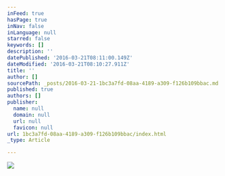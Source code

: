 ```yaml
---
inFeed: true
hasPage: true
inNav: false
inLanguage: null
starred: false
keywords: []
description: ''
datePublished: '2016-03-21T08:11:00.149Z'
dateModified: '2016-03-21T08:10:27.911Z'
title: ''
author: []
sourcePath: _posts/2016-03-21-1bc3a7fd-08aa-4189-a309-f126b109bbac.md
published: true
authors: []
publisher:
  name: null
  domain: null
  url: null
  favicon: null
url: 1bc3a7fd-08aa-4189-a309-f126b109bbac/index.html
_type: Article

---
```

![](https://the-grid-user-content.s3-us-west-2.amazonaws.com/cfb49909-68b1-494d-bc2e-015f8f37859e.jpg)